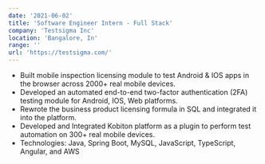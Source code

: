 ```yaml
---
date: '2021-06-02'
title: 'Software Engineer Intern - Full Stack'
company: 'Testsigma Inc'
location: 'Bangalore, In'
range: ''
url: 'https://testsigma.com/'
---
```


- Built mobile inspection licensing module to test Android & IOS apps in the browser across 2000+ real mobile devices.
- Developed an automated end-to-end two-factor authentication (2FA) testing module for Android, IOS, Web platforms.
- Rewrote the business product licensing formula in SQL and integrated it into the platform.
- Developed and Integrated Kobiton platform as a plugin to perform test automation on 300+ real mobile devices.
- Technologies: Java, Spring Boot, MySQL, JavaScript, TypeScript, Angular, and AWS
